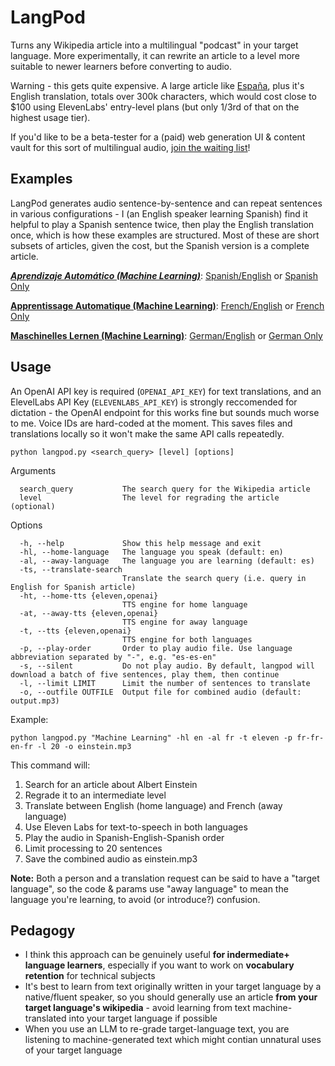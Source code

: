 # LangPod
Turns any Wikipedia article into a multilingual "podcast" in your target language. More experimentally, it can rewrite an article to a level more suitable to newer learners before converting to audio. 

Warning - this gets quite expensive. A large article like [España](https://es.wikipedia.org/wiki/Espa%C3%B1a), plus it's English translation, totals over 300k characters, which would cost close to $100 using ElevenLabs' entry-level plans (but only 1/3rd of that on the highest usage tier).

If you'd like to be a beta-tester for a (paid) web generation UI & content vault for this sort of multilingual audio, [join the waiting list](https://docs.google.com/forms/d/1FU_2kR9lYWMMeF-1QcF6NVVd_8nVcL3peXKn7ZHuk24/)!

## Examples
LangPod generates audio sentence-by-sentence and can repeat sentences in various configurations - I (an English speaker learning Spanish) find it helpful to play a Spanish sentence twice, then play the English translation once, which is how these examples are structured. Most of these are short subsets of articles, given the cost, but the Spanish version is a complete article.

___[Aprendizaje Automático (Machine Learning)](https://es.wikipedia.org/wiki/Aprendizaje_autom%C3%A1tico)___: [Spanish/English](https://github.com/hpthomas/langpod/blob/main/samples/ML_es_es_en.mp3?raw=true) or [Spanish Only](https://github.com/hpthomas/langpod/blob/main/samples/ML_es.mp3?raw=true)

__[Apprentissage Automatique (Machine Learning)](https://fr.wikipedia.org/wiki/Apprentissage_automatique)__: [French/English](https://github.com/hpthomas/langpod/blob/main/samples/ML_fr_fr_en.mp3?raw=true) or [French Only](https://github.com/hpthomas/langpod/blob/main/samples/ML_fr.mp3?raw=true)

__[Maschinelles Lernen (Machine Learning)](https://de.wikipedia.org/wiki/Maschinelles_Lernen)__: [German/English](https://github.com/hpthomas/langpod/blob/main/samples/ML_de_de_en.mp3?raw=true) or [German Only](https://github.com/hpthomas/langpod/blob/main/samples/ML_de.mp3?raw=true)

## Usage
An OpenAI API key is required (`OPENAI_API_KEY`) for text translations, and an ElevelLabs API Key (`ELEVENLABS_API_KEY`) is strongly reccomended for dictation - the OpenAI endpoint for this works fine but sounds much worse to me. Voice IDs are hard-coded at the moment. This saves files and translations locally so it won't make the same API calls repeatedly.

```
python langpod.py <search_query> [level] [options]
```

Arguments
```
  search_query           The search query for the Wikipedia article
  level                  The level for regrading the article (optional)
```

Options
```
  -h, --help             Show this help message and exit
  -hl, --home-language   The language you speak (default: en)
  -al, --away-language   The language you are learning (default: es)
  -ts, --translate-search
                         Translate the search query (i.e. query in English for Spanish article)
  -ht, --home-tts {eleven,openai}
                         TTS engine for home language
  -at, --away-tts {eleven,openai}
                         TTS engine for away language
  -t, --tts {eleven,openai}
                         TTS engine for both languages
  -p, --play-order       Order to play audio file. Use language abbreviation separated by "-", e.g. "es-es-en"
  -s, --silent           Do not play audio. By default, langpod will download a batch of five sentences, play them, then continue
  -l, --limit LIMIT      Limit the number of sentences to translate
  -o, --outfile OUTFILE  Output file for combined audio (default: output.mp3)
```
Example:
```
python langpod.py "Machine Learning" -hl en -al fr -t eleven -p fr-fr-en-fr -l 20 -o einstein.mp3
```

This command will:
1. Search for an article about Albert Einstein
2. Regrade it to an intermediate level
3. Translate between English (home language) and French (away language)
4. Use Eleven Labs for text-to-speech in both languages
5. Play the audio in Spanish-English-Spanish order
6. Limit processing to 20 sentences
7. Save the combined audio as einstein.mp3

__Note:__ Both a person and a translation request can be said to have a "target language", so the code & params use "away language" to mean the language you're learning, to avoid (or introduce?) confusion. 

## Pedagogy
- I think this approach can be genuinely useful __for indermediate+ language learners__, especially if you want to work on __vocabulary retention__ for technical subjects
- It's best to learn from text originally written in your target language by a native/fluent speaker, so you should generally use an article __from your target language's wikipedia__ - avoid learning from text machine-translated into your target language if possible
- When you use an LLM to re-grade target-language text, you are listening to machine-generated text which might contian unnatural uses of your target language